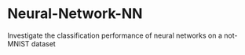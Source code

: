 # Neural-Network-NN
Investigate the classification performance of neural networks on a not-MNIST dataset
